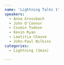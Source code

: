 ```yaml
---
name: 'Lightning Talks 1'
speakers:
  - Anna Grossbach
  - John O'Connor
  - Cosmin Tudose
  - Kevin Ryan
  - Laetitia Chauve
  - John-Paul Wilkins
categories:
  - Lightning (1min)

---
```

